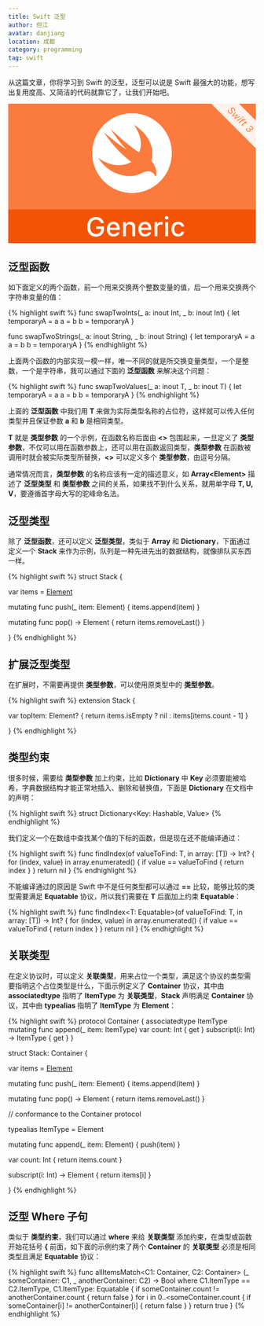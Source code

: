```yaml
---
title: Swift 泛型
author: 但江
avatar: danjiang
location: 成都
category: programming
tag: swift
---
```


从这篇文章，你将学习到 Swift 的泛型，泛型可以说是 Swift 最强大的功能，想写出复用度高、又简洁的代码就靠它了，让我们开始吧。

![Swift Generic](/images/swift-generic.jpg)

## 泛型函数

如下面定义的两个函数，前一个用来交换两个整数变量的值，后一个用来交换两个字符串变量的值：

{% highlight swift %}
func swapTwoInts(_ a: inout Int, _ b: inout Int) {
  let temporaryA = a
  a = b
  b = temporaryA
}

func swapTwoStrings(_ a: inout String, _ b: inout String) {
  let temporaryA = a
  a = b
  b = temporaryA
}
{% endhighlight %}

上面两个函数的内部实现一模一样，唯一不同的就是所交换变量类型，一个是整数，一个是字符串，我可以通过下面的 **泛型函数** 来解决这个问题：

{% highlight swift %}
func swapTwoValues<T>(_ a: inout T, _ b: inout T) {
  let temporaryA = a
  a = b
  b = temporaryA
}
{% endhighlight %}

上面的 **泛型函数** 中我们用 **T** 来做为实际类型名称的占位符，这样就可以传入任何类型并且保证参数 **a** 和 **b** 是相同类型。

**T** 就是 **类型参数** 的一个示例，在函数名称后面由 **<>** 包围起来，一旦定义了 **类型参数**，不仅可以用在函数参数上，还可以用在函数返回类型，**类型参数** 在函数被调用时就会被实际类型所替换，**<>** 可以定义多个 **类型参数**，由逗号分隔。

通常情况而言，**类型参数** 的名称应该有一定的描述意义，如 **Array\<Element\>** 描述了 **泛型类型** 和 **类型参数** 之间的关系，如果找不到什么关系，就用单字母 **T, U, V**，要遵循首字母大写的驼峰命名法。

## 泛型类型

除了 **泛型函数**，还可以定义 **泛型类型**，类似于 **Array** 和 **Dictionary**，下面通过定义一个 **Stack** 来作为示例，队列是一种先进先出的数据结构，就像排队买东西一样。

{% highlight swift %}
struct Stack<Element> {
  
  var items = [Element]()
  
  mutating func push(_ item: Element) {
    items.append(item)
  }
  
  mutating func pop() -> Element {
    return items.removeLast()
  }
  
}
{% endhighlight %}

## 扩展泛型类型

在扩展时，不需要再提供 **类型参数**，可以使用原类型中的 **类型参数**。

{% highlight swift %}
extension Stack {
  
  var topItem: Element? {
    return items.isEmpty ? nil : items[items.count - 1]
  }
  
}
{% endhighlight %}

## 类型约束

很多时候，需要给 **类型参数** 加上约束，比如 **Dictionary** 中 **Key** 必须要能被哈希，字典数据结构才能正常地插入、删除和替换值，下面是 **Dictionary** 在文档中的声明：

{% highlight swift %}
struct Dictionary<Key: Hashable, Value>
{% endhighlight %}

我们定义一个在数组中查找某个值的下标的函数，但是现在还不能编译通过：

{% highlight swift %}
func findIndex<T>(of valueToFind: T, in array: [T]) -> Int? {
  for (index, value) in array.enumerated() {
    if value == valueToFind {
      return index
    }
  }
  return nil
}
{% endhighlight %}

不能编译通过的原因是 Swift 中不是任何类型都可以通过 **==** 比较，能够比较的类型需要满足 **Equatable** 协议，所以我们需要在 **T** 后面加上约束 **Equatable**：

{% highlight swift %}
func findIndex<T: Equatable>(of valueToFind: T, in array: [T]) -> Int? {
  for (index, value) in array.enumerated() {
    if value == valueToFind {
      return index
    }
  }
  return nil
}
{% endhighlight %}

## 关联类型

在定义协议时，可以定义 **关联类型**，用来占位一个类型，满足这个协议的类型需要指明这个占位类型是什么，下面示例定义了 **Container** 协议，其中由 **associatedtype** 指明了 **ItemType** 为 **关联类型**，**Stack** 声明满足 **Container** 协议，其中由 **typealias** 指明了 **ItemType** 为 **Element**：

{% highlight swift %}
protocol Container {
  associatedtype ItemType
  mutating func append(_ item: ItemType)
  var count: Int { get }
  subscript(i: Int) -> ItemType { get }
}

struct Stack<Element>: Container {
  
  var items = [Element]()
  
  mutating func push(_ item: Element) {
    items.append(item)
  }
  
  mutating func pop() -> Element {
    return items.removeLast()
  }
  
  // conformance to the Container protocol
  
  typealias ItemType = Element
  
  mutating func append(_ item: Element) {
    push(item)
  }
  
  var count: Int {
    return items.count
  }
  
  subscript(i: Int) -> Element {
    return items[i]
  }
  
}
{% endhighlight %}

## 泛型 Where 子句

类似于 **类型约束**，我们可以通过 **where** 来给 **关联类型** 添加约束，在类型或函数开始花括号 **{** 前面，如下面的示例约束了两个 **Container** 的 **关联类型** 必须是相同类型且满足 **Equatable** 协议：

{% highlight swift %}
func allItemsMatch<C1: Container, C2: Container>
  (_ someContainer: C1, _ anotherContainer: C2) -> Bool
  where C1.ItemType == C2.ItemType, C1.ItemType: Equatable {
  if someContainer.count != anotherContainer.count {
    return false
  }
  for i in 0..<someContainer.count {
    if someContainer[i] != anotherContainer[i] {
      return false
    }
  }
  return true
}
{% endhighlight %}
